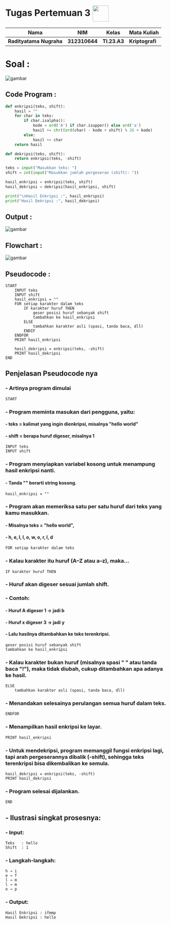 # Tugas Pertemuan 3 <img src="https://upload.wikimedia.org/wikipedia/commons/c/c3/Python-logo-notext.svg" width="50" align="absmiddle">

|Nama|NIM|Kelas|Mata Kuliah|
|----|---|-----|------|
|**Radityatama Nugraha**|**312310644**|**TI.23.A3**|**Kriptografi**|

# Soal :

![gambar](Tugas_Pertemuan3_Kriptografi/ss1_pertemuan3_kriptografi.png)

## Code Program :

```python
def enkripsi(teks, shift):
    hasil = ""
    for char in teks:
        if char.isalpha():
            kode = ord('A') if char.isupper() else ord('a')
            hasil += chr((ord(char) - kode + shift) % 26 + kode)
        else:
            hasil += char
    return hasil

def dekripsi(teks, shift):
    return enkripsi(teks, -shift)

teks = input("Masukkan teks: ")
shift = int(input("Masukkan jumlah pergeseran (shift): "))

hasil_enkripsi = enkripsi(teks, shift)
hasil_dekripsi = dekripsi(hasil_enkripsi, shift)

print("\nHasil Enkripsi :", hasil_enkripsi)
print("Hasil Dekripsi :", hasil_dekripsi)
```

## Output :

![gambar](Tugas_Pertemuan3_Kriptografi/ss3_pertemuan3_kriptografi.png)

## Flowchart :

![gambar](Tugas_Pertemuan3_Kriptografi/ss4_pertemuan3_kriptografi.png)

## Pseudocode :

```
START
    INPUT teks
    INPUT shift
    hasil_enkripsi = ""
    FOR setiap karakter dalam teks
        IF karakter huruf THEN
            geser posisi huruf sebanyak shift
            tambahkan ke hasil_enkripsi
        ELSE
            tambahkan karakter asli (spasi, tanda baca, dll)
        ENDIF
    ENDFOR
    PRINT hasil_enkripsi

    hasil_dekripsi = enkripsi(teks, -shift)
    PRINT hasil_dekripsi
END
```
## Penjelasan Pseudocode nya

### - Artinya program dimulai
```
START
```

### - Program meminta masukan dari pengguna, yaitu:
#### - teks = kalimat yang ingin dienkripsi, misalnya "hello world"
#### - shift = berapa huruf digeser, misalnya 1
```
INPUT teks
INPUT shift
```

### - Program menyiapkan variabel kosong untuk menampung hasil enkripsi nanti.
#### - Tanda "" berarti string kosong.
```
hasil_enkripsi = ""
```

### - Program akan memeriksa satu per satu huruf dari teks yang kamu masukkan.
#### - Misalnya teks = "hello world", 
#### - h, e, l, l, o, w, o, r, l, d
```
FOR setiap karakter dalam teks
```

### - Kalau karakter itu huruf (A–Z atau a–z), maka...
```
IF karakter huruf THEN
```

### - Huruf akan digeser sesuai jumlah shift.
### - Contoh:
#### - Huruf A digeser 1 → jadi b
#### - Huruf x digeser 3 → jadi y
#### - Lalu hasilnya ditambahkan ke teks terenkripsi.
```
geser posisi huruf sebanyak shift
tambahkan ke hasil_enkripsi
```

### - Kalau karakter bukan huruf (misalnya spasi " " atau tanda baca "!"), maka tidak diubah, cukup ditambahkan apa adanya ke hasil.
```
ELSE
    tambahkan karakter asli (spasi, tanda baca, dll)
```

### - Menandakan selesainya perulangan semua huruf dalam teks.
```
ENDFOR
```

### - Menampilkan hasil enkripsi ke layar.
```
PRINT hasil_enkripsi
```

### - Untuk mendekripsi, program memanggil fungsi enkripsi lagi, tapi arah pergeserannya dibalik (-shift), sehingga teks terenkripsi bisa dikembalikan ke semula.
```
hasil_dekripsi = enkripsi(teks, -shift)
PRINT hasil_dekripsi
```

### - Program selesai dijalankan.
```
END
```

## - Ilustrasi singkat prosesnya:
### - Input:
```
Teks   : hello
Shift  : 1
```

### - Langkah-langkah:
```
h → i
e → f
l → m
l → m
o → p
```
### - Output:
```
Hasil Enkripsi : ifmmp
Hasil Dekripsi : hello
```

